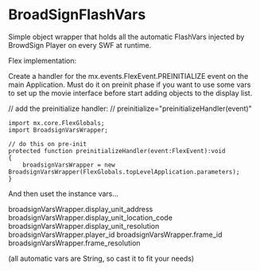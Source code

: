 BroadSignFlashVars
==================

Simple object wrapper that holds all the automatic FlashVars injected by BrowdSign Player on every SWF at runtime.

Flex implementation:

Create a handler for the mx.events.FlexEvent.PREINITIALIZE event on the main Application. Must do it on preinit phase if you want to use some vars to set up the movie interface before start adding objects to the display list.


// add the preinitialize handler: 
// preinitialize="preinitializeHandler(event)" 


	import mx.core.FlexGlobals;
	import BroadsignVarsWrapper;
			
	// do this on pre-init 
	protected function preinitializeHandler(event:FlexEvent):void
	{
		broadsignVarsWrapper = new BroadsignVarsWrapper(FlexGlobals.topLevelApplication.parameters);
	}
			
And then uset the instance vars...

broadsignVarsWrapper.display_unit_address 
broadsignVarsWrapper.display_unit_location_code 
broadsignVarsWrapper.display_unit_resolution 
broadsignVarsWrapper.player_id 
broadsignVarsWrapper.frame_id 
broadsignVarsWrapper.frame_resolution 

(all automatic vars are String, so cast it to fit your needs)


